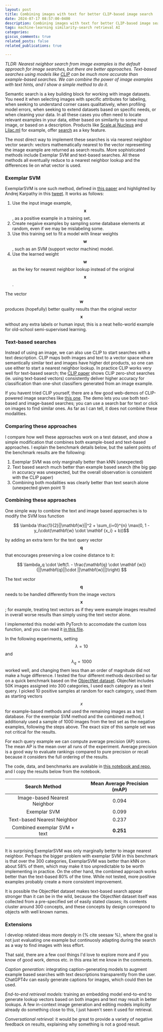 ```yaml
---
layout: post
title: Combining images with text for better CLIP-based image search
date: 2024-07-17 08:57:00-0400
description: Combining images with text for better CLIP-based image search
tags: machine-learning similarity-search retrieval AI
categories:
giscus_comments: true
related_posts: false
related_publications: true

---
```


*TLDR: Nearest neighbor search from image examples is the default approach for image searches, but there are better approaches. Text-based searches using models like [CLIP](https://openai.com/index/clip/) can be much more accurate than example-based searches. We can combine the power of image examples with text hints, and I show a simple method to do it.*

Semantic search is a key building block for working with image datasets. You need it when selecting images with specific attributes for labeling, when seeking to understand corner cases qualitatively, when profiling model errors, when seeking to extend datasets based on specific needs, or when cleaning your data.  In all these cases you often need to locate relevant examples in your data, either based on similarity to some input image, or based on a description. Products like [Scale.ai Nucleus](https://nucleus.scale.com/docs/getting-started) and [Lilac.ml](https://docs.lilacml.com/datasets/dataset_explore.html#keyword-search) for example, offer [search](https://nucleus.scale.com/docs/basic-similarity-search) as a key feature.

The most direct way to implement these searches is via nearest neighbor vector search: vectors mathematically nearest to the vector representing the image example are returned as search results.
More sophisticated methods include Exemplar SVM and text-based searches. All these methods all eventually reduce to a nearest neighbor lookup and the differences lie on what vector is used.

### Exemplar SVM

ExemplarSVM is one such method, defined in [this paper](https://icml.cc/2012/papers/946.pdf) and highlighted by Andrej Karpathy in this [tweet](https://x.com/karpathy/status/1647025230546886658). It works as follows:
1. Use the input image example, $$\mathbf{x}$$, as a positive example in a training set.
2. Create negaive examples by sampling some database elements at random, even if we may be mislabeling some.
3. Use this training set to fit a model with linear weights $$\mathbf{w}$$, such as an SVM (support vector machine) model.
4. Use the learned weight $$\mathbf{w}$$ as the key for nearest neighbor lookup instead of the original $$\mathbf{x}$$.

The vector $$\mathbf{w}$$ produces (hopefully) better quality results than the original vector $$\mathbf{x}$$ without any extra labels or human input; this is a neat hello-world example for old-school semi-supervised learning.

### Text-based searches
Instead of using an image, we can also use CLIP to start searches with a text description.
CLIP maps both images and text to a vector space where semantically similar text and images have higher dot products, so one can use either to start a nearest neighbor lookup.
In practice CLIP works very well for text-based search;
the [CLIP paper](https://arxiv.org/pdf/2103.00020) shows CLIP zero-shot searches (ie. using text-based vectors) consistently deliver higher accuracy for classification than one-shot classifiers generated from an image example.

If you havent tried CLIP yourself, there are a few good web-demos of CLIP-powered image searches like [this one](https://huggingface.co/spaces/vivien/clip). The demo lets you use both text-based and image-based searches; you can use a search bar for text or click on images to find similar ones. As far as I can tell, it does not combine these modalities.

### Comparing these approaches

I compare how well these approaches work on a test dataset, and show a simple modification that combines both example-bsed and text-based approaches. I explain the benchmark details below, but the salient points of the benchmark results are the following:

1. Exemplar SVM was only marginally better than kNN (unexpected)
2. Text based search much better than example based search (the big gap in accuracy was unexpected, but the overall observation is consistent with the CLIP paper)
3. Combining both modalities was clearly better than text search alone (unexpected given point 1)

### Combining these approaches

One simple way to combine the text and image based approaches is to modify the SVM loss function

$$ \lambda \frac{1}{2}||\mathbf{w}||^2 +  \sum_{i=0}^{n} \max(0, 1 - y_i\cdot(\mathbf{w} \cdot \mathbf {x_i} + b))$$

by adding an extra term for the text query vector $$\mathbf{q}$$ that encourages preserving a low cosine distance to it:

$$ \lambda_q \cdot \left(1. - \frac{\mathbf{q} \cdot \mathbf {w}}{||\mathbf{q}||\cdot ||\mathbf{w}||}\right) $$

The text vector $$\mathbf{q}$$ needs to be handled differently from the image vectors $$\mathbf{x}$$;  for example, treating text vectors as if they were example images resulted in overall worse results than simply using the text vector alone.

I implemented this model with PyTorch to accomodate the custom loss function, and you can read it [in this file](https://github.com/orm011/playground/blob/main/playground/linear_model.py).

In the following experiments, setting  $$ \lambda = 10 $$ and $$\lambda_q = 1000 $$ worked well, and changing them less than an order of magnitude did not make a huge difference.
I tested the four different methods described so far on a quick benchmark based on the [ObjectNet dataset](https://objectnet.dev/).
ObjecNet includes 50K images assigned into 300 categories, I used each category as a test query.
I picked 10 positive samples at random for each category,  used them as starting vectors $$x$$ for example-based methods and used the remaining images as a test database.
For the exemplar SVM method and the combined method, I additionaly used a sample of 1000 images from the test set as the negative examples, following the steps above. The exact size of this sample set was not critical for the results.

For each query example we can compute average precision (AP) scores. The mean AP is the mean over all runs of the experiment. Average precision is a good way to evaluate rankings compared to pure precision or recall because it considers the full ordering of the results.

The code, data, and benchmarks are available in [this notebook and repo](https://github.com/orm011/playground/blob/main/svm_text_exp.ipynb), and I copy the results below from the notebook.

<style>
table {
  width: 100%;
  border-collapse: collapse;
}
/* th {
	border: 1px solid;
} */
</style>

| Search Method | Mean Average Precision (mAP) |
| :------------: | :--------------------------: |
| Image-based Nearest Neighbor |  0.094 |
| Exemplar SVM  |  0.099                       |
| Text-based Nearest Neighbor          |   0.237                      |
| Combined exemplar SVM + text     | **0.251**                    |

<br>
It is surprising ExemplarSVM was only marginally better to image nearest neighbor.
Perhaps the bigger problem with exemplar SVM in this benchmark is that over the 300 categories, ExemplarSVM was better than kNN on about 58% of them, which may make it too unpredictable to be worth implementing in practice.
On the other hand, the combined approach works better than the text-based 80% of the time.
While not tested, more positive examples probably create a more consistent improvement.

It is possible the ObjectNet dataset makes text-based search appear stronger than it can be in the wild,  because the ObjectNet dataset itself was collected from a pre-specified set of easily stated classes; its contents cluster around 300 concepts, and these concepts by design correspond to objects with well known names.

### Extensions
I develop related ideas more deeply in {% cite seesaw %}, where the goal is not just evaluating one example but continuosly adapting during the search as a way to find images with less effort.

That said, there are a few cool things I'd love to explore more and if you know of good work, demos etc. in this area let me know in the comments.

*Caption generation:* integrating caption-generating models to augment example based searches with text descriptions transparently from the user. ChatGPT4v can easily generate captions for images, which could then be used.

*End-to-end retrieval models:* training an embedding model end-to-end to generate lookup vectors based on both images and text may result in better lookups. A few in-context image generation and editing models implicilty already do something close to this, I just haven't seen it used for retrieval.

*Conversational retrieval:* it would be great to provide a variety of negative feedback on results, explaining why something is not a good result.

